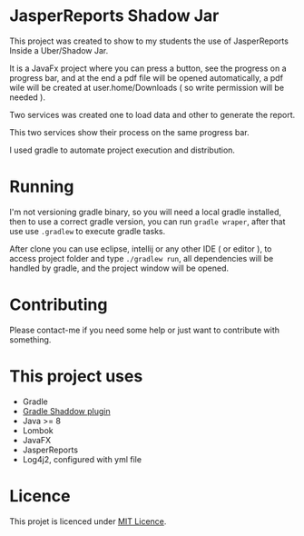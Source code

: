 # JasperReports Shadow Jar

This project was created to show to my students the use of JasperReports Inside a Uber/Shadow Jar.

It is a JavaFx project where you can press a button, see the progress on a progress bar, and at the end a pdf file will be opened automatically, a pdf wile will be created at user.home/Downloads ( so write permission will be needed ).

Two services was created one to load data and other to generate the report.

This two services show their process on the same progress bar. 

I used gradle to automate project execution and distribution.

# Running

I'm not versioning gradle binary, so you will need a local gradle installed, then to use a correct gradle version, you can run `gradle wraper`, after that use use `.gradlew` to execute gradle tasks.

After clone you can use eclipse, intellij or any other IDE ( or editor ), to access project folder and type `./gradlew run`, all dependencies will be handled by gradle, and the project window will be opened.

# Contributing

Please contact-me if you need some help or just want to contribute with something.

# This project uses

- Gradle
- [Gradle Shaddow plugin](https://github.com/johnrengelman/shadow)
- Java >= 8
- Lombok  
- JavaFX
- JasperReports
- Log4j2, configured with yml file

# Licence

This projet is licenced under [MIT Licence](https://choosealicense.com/licenses/mit/).
